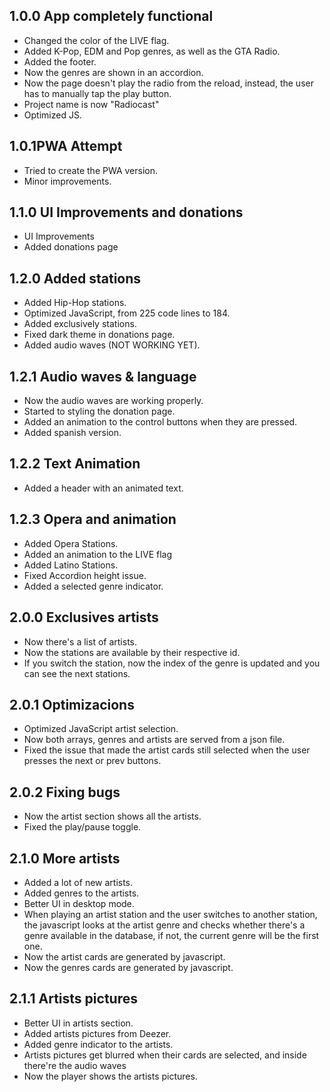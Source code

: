 ## 1.0.0 App completely functional

- Changed the color of the LIVE flag.
- Added K-Pop, EDM and Pop genres, as well as the GTA Radio.
- Added the footer.
- Now the genres are shown in an accordion.
- Now the page doesn't play the radio from the reload, instead, the user has to manually tap the play button.
- Project name is now "Radiocast"
- Optimized JS.

## 1.0.1PWA Attempt

- Tried to create the PWA version.
- Minor improvements.

## 1.1.0 UI Improvements and donations

- UI Improvements
- Added donations page

## 1.2.0 Added stations

- Added Hip-Hop stations.
- Optimized JavaScript, from 225 code lines to 184.
- Added exclusively stations.
- Fixed dark theme in donations page.
- Added audio waves (NOT WORKING YET).

## 1.2.1 Audio waves & language

- Now the audio waves are working properly.
- Started to styling the donation page.
- Added an animation to the control buttons when they are pressed.
- Added spanish version.

## 1.2.2 Text Animation

- Added a header with an animated text.

## 1.2.3 Opera and animation

- Added Opera Stations.
- Added an animation to the LIVE flag
- Added Latino Stations.
- Fixed Accordion height issue.
- Added a selected genre indicator.

## 2.0.0 Exclusives artists

- Now there's a list of artists.
- Now the stations are available by their respective id.
- If you switch the station, now the index of the genre is updated and you can see the next stations.

## 2.0.1 Optimizacions

- Optimized JavaScript artist selection.
- Now both arrays, genres and artists are served from a json file.
- Fixed the issue that made the artist cards still selected when the user presses the next or prev buttons.

## 2.0.2 Fixing bugs

- Now the artist section shows all the artists.
- Fixed the play/pause toggle.

## 2.1.0 More artists

- Added a lot of new artists.
- Added genres to the artists.
- Better UI in desktop mode.
- When playing an artist station and the user switches to another station, the javascript looks at the artist genre and checks whether there's a genre available in the database, if not, the current genre will be the first one.
- Now the artist cards are generated by javascript.
- Now the genres cards are generated by javascript.

## 2.1.1 Artists pictures

- Better UI in artists section.
- Added artists pictures from Deezer.
- Added genre indicator to the artists.
- Artists pictures get blurred when their cards are selected, and inside there're the audio waves
- Now the player shows the artists pictures.
